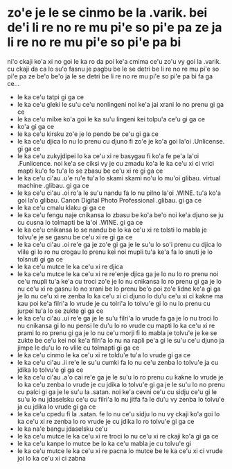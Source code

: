 zo'e je le se cinmo be la .varik. bei de'i li re no re mu pi'e so pi'e pa ze ja li re no re mu pi'e so pi'e pa bi
=================================================================================================================

ni'o ckaji ko'a xi no goi le ka ro da poi ke'a cmima ce'u zo'u vy goi la .varik. cu ckaji da ca lo su'o fasnu je pagbu be le se detri be li re no re mu pi'e so pi'e pa ze be'o be'o ja le se detri be li re no re mu pi'e so pi'e pa bi fa ga ce...

* le ka ce'u tatpi gi ga ce
* le ka ce'u gleki le su'u ce'u nonlingeni noi ke'a jai xrani lo no prenu gi ga ce
* le ka ce'u milxe ko'a goi le ka su'u lingeni kei tolpu'a ce'u gi ga ce
* ko'a gi ga ce
* le ka ce'u kirsku zo'e je lo pendo be ce'u gi ga ce
* le ka ce'u djica lo nu lo prenu cu djuno fi zo'e je ko'a goi la'oi .Unlicense. gi ga ce
* le ka ce'u zukyjdipei lo ka ce'u xi re basygau fi ko'a fe pe'a la'oi .Funlicence. noi ke'a se ciksi vy je cu zmadu ko'a le ka ce'u xi ci vrici mapti ku'o fo tu'a lo se zbasu be ce'u xi re gi ga ce
* le ka ce'u ci'au .u'e ru'e tu'a lo skami skami no'u lo mu'oi glibau. virtual machine .glibau. gi ga ce
* le ka ce'u ci'au .oi ro'a le su'u nandu fa lo nu pilno la'oi .WINE. tu'a ko'a goi la'o glibau. Canon Digital Photo Professional .glibau. gi ga ce
* le ka ce'u cmalu klaku gi ga ce
* le ka ce'u fengu naje cnikansa lo zbasu be ko'a be'o noi ke'a djuno se ju cu cusna lo tolmapti be la'oi .WINE. gi ga ce
* le ka ce'u cnikansa lo se nandu be lo ka ce'u xi re tolsti lo mabla je tolvu'e je se gasnu be ce'u xi re gi ga ce
* le ka ce'u ci'au .oi re'e ga je zo'e gi ga je le su'u lo so'i prenu cu djica lo vlile gi lo ro nu crogau lo prenu kei noi mupli tu'a ke'a fa lo snuti je lo tolsnuti gi ga ce
* le ka ce'u mutce le ka ce'u xi re djica 
* le ka ce'u mutce le ka ce'u xi re re'enje djica ga je lo nu lo ro prenu noi ce'u mupli tu'a ke'a cu troci zo'e je lo nu cnikansa lo ro prenu gi ga je lo nu ce'u xi re gasnu lo no xrani be lo prenu be'o poi zo'e lidne ke'a gi ga je lo nu ce'u xi re zenba lo ka ce'u xi ci djuno lo du'u ce'u xi ci kakne ma kau poi ke'a filri'a lo vrude je cu tolri'a lo tolvu'e gi lo nu lo prenu cu jurpei tu'a lo se zukte gi ga ce
* le ka ce'u ci'au .ui re'e ga je le su'u filri'a lo vrude fa ga je lo nu troci lo nu cnikansa gi lo nu pensi le du'u lo ro vrude cu mapti lo ka ce'u xi re prami lo ro prenu gi ga je lo nu ce'u morji fi lo mabla je tolvu'e je ke se zukte be ce'u kei noi ke'a filri'a lo nu na rapli pe'a gi le su'u ce'u djuno ja jimpe le du'u lo ro vlile cu tolmapti gi ga ce
* le ka ce'u cinmo le ka ce'u xi re toldu'e tu'a lo vrude gi ga ce
* le ka ce'u ci'au .ii re'e le su'u cumki fa lo nu ce'u zenba lo tolvu'e ja cu jdika lo tolvu'e gi ga ce
* le ka ce'u ci'au .a'o cai re'e ga je le su'u lo ro prenu cu kakne lo vrude je lo ka ce'u zenba lo vrude je cu jdika lo tolvu'e gi ga je le su'u lo no prenu cu palci gi ga je le su'u la .satan. noi ke'a cevni ce'u cu sidju ce'u gi le su'u lo nu jdaselsku ce'u cu filri'a lo nu jitfa fa le du'u vy zenba lo tolvu'e ja cu jdika lo vrude gi ga ce
* le ka ce'u cpedu fi la .satan. fe lo nu ce'u sidju lo nu vy ckaji ko'a goi lo ka ce'u xi re zenba lo ro vrude je cu jdika lo ro tolvu'e gi ga ce
* le ka na'e bangu jdaselsku ce'u
* le ka ce'u mutce le ka ce'u xi re troci lo nu ce'u xi re ckaji ko'a gi ga ce
* le ka ce'u kanpe lo mutce be lo ka ce'u mabla je cu tolvu'e gi
* le ka ce'u mutce le ka ce'u xi re pacna lo mutce be le ka ce'u xi ci vrude joi lo ka ce'u xi ci zabna
